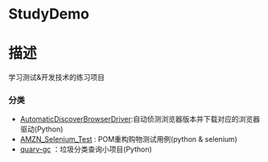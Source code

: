 # StudyDemo

# 描述
学习测试&开发技术的练习项目

### 分类
* [AutomaticDiscoverBrowserDriver](//github.com/felixzfq/StudyDemo/tree/AutomaticDiscoverBrowserDriver):自动侦测浏览器版本并下载对应的浏览器驱动(Python)
* [AMZN_Selenium_Test](//github.com/felixzfq/StudyDemo/tree/AMZN_Selenium_Test)
: POM重构购物测试用例(python & selenium)
* [quary-gc](//github.com/felixzfq/StudyDemo/tree/quary-gc)
：垃圾分类查询小项目(Python)
